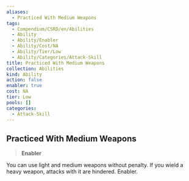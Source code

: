 ```yaml
---
aliases:
  - Practiced With Medium Weapons
tags:
  - Compendium/CSRD/en/Abilities
  - Ability
  - Ability/Enabler
  - Ability/Cost/NA
  - Ability/Tier/Low
  - Ability/Categories/Attack-Skill
title: Practiced With Medium Weapons
collection: Abilities
kind: Ability
action: false
enabler: true
cost: NA
tier: Low
pools: []
categories:
  - Attack-Skill
---
```

## Practiced With Medium Weapons  
>**Enabler**
  
You can use light and medium weapons without penalty. If you wield a heavy weapon, attacks with it are hindered. Enabler.